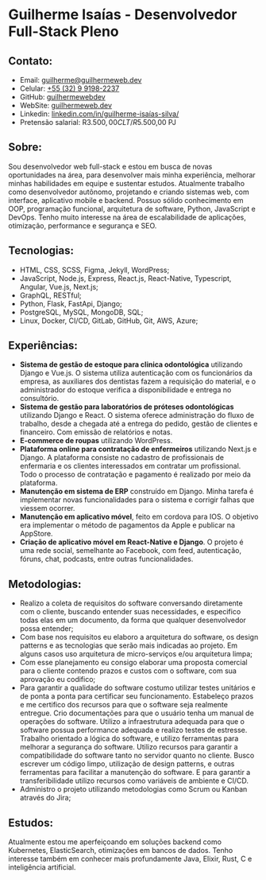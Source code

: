 # Guilherme Isaías - Desenvolvedor Full-Stack Pleno
## Contato:
- Email: [guilherme@guilhermeweb.dev](mailto:guilherme@guilhermeweb.dev)
- Celular: [+55 (32) 9 9198-2237](https://web.whatsapp.com/send?phone=5532991982237)
- GitHub: [guilhermewebdev](https://github.com/guilhermewebdev)
- WebSite: [guilhermeweb.dev](https://guilhermeweb.dev/)
- Linkedin: [linkedin.com/in/guilherme-isaías-silva/](https://www.linkedin.com/in/guilherme-isa%C3%ADas-silva/)
- Pretensão salarial: R$3.500,00 CLT / R$5.500,00 PJ
## Sobre:
Sou desenvolvedor web full-stack e estou em busca de novas oportunidades na área, para desenvolver mais minha experiência, melhorar minhas habilidades em equipe e sustentar estudos. Atualmente trabalho como desenvolvedor autônomo, projetando e criando sistemas web, com interface, aplicativo mobile e backend. Possuo sólido conhecimento em OOP, programação funcional, arquitetura de software, Python, JavaScript e DevOps. Tenho muito interesse na área de escalabilidade de aplicações, otimização, performance e segurança e SEO.
## Tecnologias:
- HTML, CSS, SCSS, Figma, Jekyll, WordPress;
- JavaScript, Node.js, Express, React.js, React-Native, Typescript, Angular, Vue.js, Next.js;
- GraphQL, RESTful;
- Python, Flask, FastApi, Django;
- PostgreSQL, MySQL, MongoDB, SQL;
- Linux, Docker, CI/CD, GitLab, GitHub, Git, AWS, Azure;
## Experiências:
- **Sistema de gestão de estoque para clinica odontológica** utilizando Django e Vue.js. O sistema utiliza autenticação com os funcionários da empresa, as auxiliares dos dentistas fazem a requisição do material, e o administrador do estoque verifica a disponibilidade e entrega no consultório.
- **Sistema de gestão para laboratórios de próteses odontológicas** utilizando Django e React. O sistema oferece administração do fluxo de trabalho, desde a chegada até a entrega do pedido, gestão de clientes e financeiro. Com emissão de relatórios e notas.
- **E-commerce  de roupas** utilizando WordPress.
- **Plataforma online para contratação de enfermeiros** utilizando Next.js e Django. A plataforma consiste no cadastro de profissionais de enfermaria e os clientes interessados em contratar um profissional. Todo o processo de contratação e pagamento é realizado por meio da plataforma.
- **Manutenção em sistema de ERP** construído em Django. Minha tarefa é implementar novas funcionalidades para o sistema e corrigir falhas que viessem ocorrer.
- **Manutenção em aplicativo móvel**, feito em cordova para IOS. O objetivo era implementar o método de pagamentos da Apple e publicar na AppStore.
- **Criação de aplicativo móvel em React-Native e Django**. O projeto é uma rede social, semelhante ao Facebook, com feed, autenticação, fóruns, chat, podcasts, entre outras funcionalidades.
## Metodologias:
- Realizo a coleta de requisitos do software conversando diretamente com o cliente, buscando entender suas necessidades, e especifico todas elas em um documento, da forma que qualquer desenvolvedor possa entender;
- Com base nos requisitos eu elaboro a arquitetura do software, os design patterns e as tecnologias que serão mais indicadas ao projeto. Em alguns casos uso arquitetura de micro-serviços e/ou arquitetura limpa;
- Com esse planejamento eu consigo elaborar uma proposta comercial para o cliente contendo prazos e custos com o software, com sua aprovação eu codifico;
- Para garantir a qualidade do software costumo utilizar testes unitários e de ponta a ponta para certificar seu funcionamento. Estabeleço prazos e me certifico dos recursos para que o software seja realmente entregue. Crio documentações para que o usuário tenha um manual de operações do software. Utilizo a infraestrutura adequada para que o software possua performance adequada e realizo testes de estresse. Trabalho orientado a lógica do software, e utilizo ferramentas para melhorar a segurança do software. Utilizo recursos para garantir a compatibilidade do software tanto no servidor quanto no cliente. Busco escrever um código limpo, utilização de design patterns, e outras ferramentas para facilitar a manutenção do software. E para garantir a transferibilidade utilizo recursos como variáveis de ambiente e CI/CD.
- Administro o projeto utilizando metodologias como Scrum ou Kanban através do Jira;

## Estudos:
Atualmente estou me aperfeiçoando em soluções backend como Kubernetes, ElasticSearch, otimizações em bancos de dados. Tenho interesse também em conhecer mais profundamente Java, Elixir, Rust, C e inteligência artificial.
